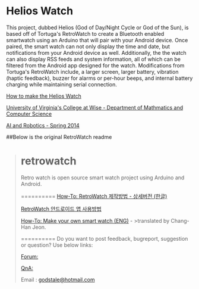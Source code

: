 Helios Watch
==========
This project, dubbed Helios (God of Day/Night Cycle or God of the Sun), is based off of Tortuga's RetroWatch to create a Bluetooth enabled smartwatch using an Arduino that will pair with your Android device. Once paired, the smart watch can not only display the time and date, but notifications from your Android device as well. Additionally, the the watch can also display RSS feeds and system information, all of which can be filtered from the Android app designed for the watch. Modifications from Tortuga's RetroWatch include, a larger screen, larger battery, vibration (haptic feedback), buzzer for alarms or per-hour beeps, and internal battery charging while maintaining serial connection.

[How to make the Helios Watch](http://www.mcs.uvawise.edu/wiki/index.php/Bluetooth_Smartwatch_for_Android_-_Bryan_Smith)

[University of Virginia's College at Wise - Department of Mathmatics and Computer Science](http://www.mcs.uvawise.edu/)

[AI and Robotics - Spring 2014](http://www.mcs.uvawise.edu/wiki/index.php/CSC4150_-_AI_and_Robotics)



##Below is the original RetroWatch readme
>
>retrowatch
>==========
>
>Retro watch is open source smart watch project using Arduino and Android.
>
>
>
>==========
>[How-To: RetroWatch 제작방법 - 상세버전 (한글)](http://www.hardcopyworld.com/ngine/aduino/index.php/archives/376)
>
>[RetroWatch 안드로이드 앱 사용방법](http://www.hardcopyworld.com/ngine/android/index.php/archives/192)
>
>
>[How-To: Make your own smart watch (ENG)](http://www.hardcopyworld.com/ngine/aduino/index.php/archives/670) - >translated by Chang-Han Jeon.
>
>
>==========
>Do you want to post feedback, bugreport, suggestion or question? Use below links:
>
>[Forum: ](http://www.hardcopyworld.com/ngine/index.php/board/free-board)
>
>[QnA: ](http://www.hardcopyworld.com/ngine/index.php/board/qna)
>
>Email : godstale@hotmail.com


